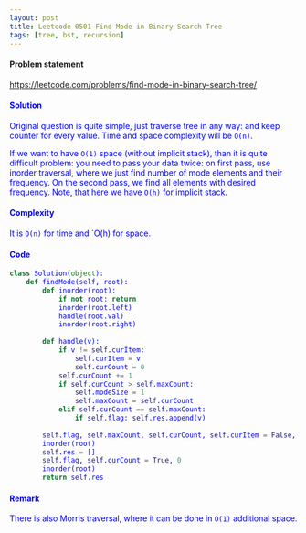 ```yaml
---
layout: post
title: Leetcode 0501 Find Mode in Binary Search Tree
tags: [tree, bst, recursion]
---
```


#### Problem statement

<a href="https://leetcode.com/problems/find-mode-in-binary-search-tree/"> <font color = blue>https://leetcode.com/problems/find-mode-in-binary-search-tree/

#### Solution
Original question is quite simple, just traverse tree in any way: and keep counter for every value. Time and space complexity will be `O(n)`.

If we want to have `O(1)` space (without implicit stack), than it is quite difficult problem: you need to pass your data twice: on first pass, use inorder traversal, where we just find number of mode elements and their frequency. On the second pass, we find all elements with desired frequency. Note, that here we have `O(h)` for implicit stack.

#### Complexity
It is `O(n)` for time and `O(h) for space.

#### Code
```python
class Solution(object):
    def findMode(self, root):
        def inorder(root):
            if not root: return
            inorder(root.left)
            handle(root.val)
            inorder(root.right)
    
        def handle(v):
            if v != self.curItem: 
                self.curItem = v
                self.curCount = 0
            self.curCount += 1
            if self.curCount > self.maxCount:
                self.modeSize = 1
                self.maxCount = self.curCount
            elif self.curCount == self.maxCount:
                if self.flag: self.res.append(v)
        
        self.flag, self.maxCount, self.curCount, self.curItem = False, 0, 0, None
        inorder(root)
        self.res = []
        self.flag, self.curCount = True, 0
        inorder(root)
        return self.res
```

#### Remark
There is also Morris traversal, where it can be done in `O(1)` additional space.

